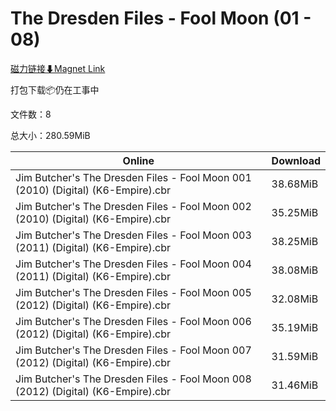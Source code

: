 # The Dresden Files - Fool Moon (01 - 08)

[磁力链接⬇Magnet Link](magnet:?xt=urn:btih:bea1a725949176171dcb9f9184476e191a447317&dn=The%20Dresden%20Files%20-%20Fool%20Moon%20%2801%20-%2008%29)

打包下载📦仍在工事中

文件数：8

总大小：280.59MiB

Online | Download
--- | ---
Jim Butcher's The Dresden Files - Fool Moon 001 (2010) (Digital) (K6-Empire).cbr | 38.68MiB
Jim Butcher's The Dresden Files - Fool Moon 002 (2010) (Digital) (K6-Empire).cbr | 35.25MiB
Jim Butcher's The Dresden Files - Fool Moon 003 (2011) (Digital) (K6-Empire).cbr | 38.25MiB
Jim Butcher's The Dresden Files - Fool Moon 004 (2011) (Digital) (K6-Empire).cbr | 38.08MiB
Jim Butcher's The Dresden Files - Fool Moon 005 (2012) (Digital) (K6-Empire).cbr | 32.08MiB
Jim Butcher's The Dresden Files - Fool Moon 006 (2012) (Digital) (K6-Empire).cbr | 35.19MiB
Jim Butcher's The Dresden Files - Fool Moon 007 (2012) (Digital) (K6-Empire).cbr | 31.59MiB
Jim Butcher's The Dresden Files - Fool Moon 008 (2012) (Digital) (K6-Empire).cbr | 31.46MiB